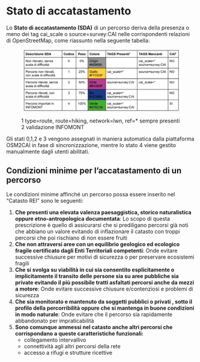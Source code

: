 # Stato di accatastamento

Lo **Stato di accatastamento (SDA)** di un percorso deriva della presenza o meno dei tag cai\_scale o source=survey:CAI nelle corrispondenti relazioni di OpenStreetMap, come riassunto nella seguente tabella:

<figure><img src="../../.gitbook/assets/A_M82sEp3VqJ-ehMcI9DydIgavXZ1ISH3f43ikZdsUeFx-hhsgbsgQUeIqGK10YP1GfMmgHS3hk0rSEz0V16WmHzegUiRRJsK7IRbo3Cf5UNysDz_WgoI5oJq3ZXrzjMsCtt3vX-k9JQ.png" alt=""><figcaption><p>1 type=route, route=hiking, network=lwn, ref=* sempre presenti<br>2 validazione INFOMONT</p></figcaption></figure>

Gli stati 0,1,2 e 3 vengono assegnati in maniera automatica dalla piattaforma OSM2CAI in fase di sincronizzazione, mentre lo stato 4 viene gestito manualmente dagli utenti abilitati.

## Condizioni minime per l’accatastamento di un percorso

Le condizioni minime affinché un percorso possa essere inserito nel “Catasto REI” sono le seguenti:

1. **Che presenti una elevata valenza paesaggistica, storico naturalistica oppure etno-antropologica documentata**: Lo scopo di questa prescrizione è quello di assicurarsi che si prediligano percorsi già noti che abbiano un valore evitando di inflazionare il catasto con troppi percorsi che poi rischiano di non essere fruiti
2. **Che non attraversi aree con un equilibrio geologico ed ecologico fragile certificato dagli Enti Territoriali competenti**: Onde evitare successive chiusure per motivi di sicurezza o per preservare ecosistemi fragili
3. **Che si svolga su viabilità in cui sia consentito esplicitamente o implicitamente il transito delle persone sia su aree pubbliche sia private evitando il più possibile tratti asfaltati percorsi anche da mezzi a motore**: Onde evitare successive chiusure e/contenziosi e problemi di sicurezza
4. **Che sia monitorato e mantenuto da soggetti pubblici o privati , sotto il profilo della percorribilità oppure che si mantenga in buone condizioni in modo naturale**: Onde evitare che il percorso sia rapidamente abbandonato per impraticabilità
5. **Sono comunque ammessi nel catasto anche altri percorsi che corrispondano a queste caratteristiche funzionali:**
   * collegamento intervallivo
   * connettività agli altri percorsi della rete
   * accesso a rifugi e strutture ricettive
